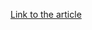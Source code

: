 [Link to the article](https://www.trendmicro.com/en_us/research/24/c/teamcity-vulnerability-exploits-lead-to-jasmin-ransomware.html)
